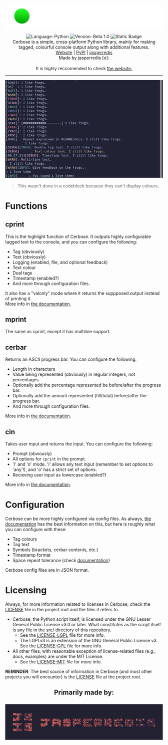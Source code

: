 ![Cerbose Logo](github/logo.png)
<p align="center">
  <img alt="Language: Python" src="https://img.shields.io/badge/Language-Python-purple?style=flat-square">
  <img alt="Version: Beta 1.0" src="https://img.shields.io/badge/Version-Beta_1.0-green?style=flat-square">
  <img alt="Static Badge" src="https://img.shields.io/badge/Development_Stage-Early_Beta-orange?style=flat-square"><br>
  Cerbose is a simple, cross-platform Python library, mainly for making tagged, colourful console output along with additional features.<br>
  <a href="https://jasperredis.github.io/cerbose">Website</a> |
  <a href="https://pypi.org/project/cerbose">PyPI</a> |
  <a href="https://jris.straw.page">jasperredis</a><br>
  Made by jasperredis [o]:
  <br><br>
  It is highly reccomended to check <a href="https://jasperredis.github.io/cerbose">the website.</a>
</p>

---
![Test Preview Image](github/test.png)
> This wasn't done in a codeblock because they can't display colours.

# Functions
## cprint
This is the highlight function of Cerbose. It outputs highly configurable tagged text to the console, and you can configure the following:
- Tag (obviously)
- Text (obviously)
- Logging (enabled, file, and optional feedback)
- Text colour
- Dual tags
- Timestamp (enabled?)
- And more through configuration files.  

It also has a "valonly" mode where it returns the suppposed output instead of printing it.  
More info in [the documentation](docs/DOCS.md).

## mprint
The same as cprint, except it has multiline support.

## cerbar
Returns an ASCII progress bar. You can configure the following:
- Length in characters
- Value being represented (obviously) in regular integers, not percentages.
- Optionally add the percentage represented be before/after the progress bar.
- Optionally add the amount represented (fill/total) before/after the progress bar.
- And more through configuration files.  

More info in [the documentation](docs/DOCS.md).

## cin
Takes user input and returns the input. You can configure the following:
- Prompt (obviously)
- All options for `cprint` in the prompt.
- 'i' and 'o' mode. 'i' allows any text input (remember to set options to 'any'!), and 'o' has a strict set of options.
- Recieving user input as lowercase (enabled?)

More info in [the documentation](docs/DOCS.md).

# Configuration
Cerbose can be more highly configured via config files. As always, [the documentation](docs/DOCS.md) has the best information on this, but here is roughly what you can configure with these:
- Tag colours
- Tag text
- Symbols (brackets, cerbar contents, etc.)
- Timestamp format
- Space repeat tolerance (check [documentation](docs/DOCS.md))

Cerbose config files are in JSON format.

# Licensing
Always, for more information related to licenses in Cerbose, check the [LICENSE](LICENSE) file in the project root and the files it refers to.

- Cerbose, the Python script itself, is licensed under the GNU Lesser General Public License v3.0 or later. What constitutes as the script itself is any file in the src/ directory of this repository.
  + See the [LICENSE-LGPL](LICENSE-LGPL) file for more info.
  + The LGPLv3 is an extension of the GNU General Public License v3. See the [LICENSE-GPL](LICENSE-GPL) file for more info.
- All other files, with reasonable exception of license-related files (e.g., docs, examples) are under the MIT License.
  + See the [LICENSE-MIT](LICENSE-MIT) file for more info.

**REMINDER**: The best source of information in Cerbose (and most other projects you will encounter) is the [LICENSE](LICENSE) file at the project root.

<h2 align="center">
  Primarily made by:<br><br>
  <img alt="jasperredis" src="github/jrisbanner.png">
</h2>
